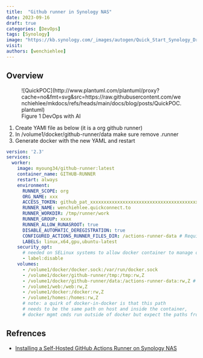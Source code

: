 ```yaml
---
title:  "Github runner in Synology NAS"
date: 2023-09-16
draft: true
categories: [DevOps]
tags: [Synology]
image: "https://kb.synology.com/_images/autogen/Quick_Start_Synology_Drive_admin/1.png"
visit:
authors: [wenchiehlee]
---
```


## Overview

<figure markdown="span">
![QuickPOC](http://www.plantuml.com/plantuml/proxy?cache=no&fmt=svg&src=https://raw.githubusercontent.com/wenchiehlee/mkdocs/refs/heads/main/docs/blog/posts/QuickPOC.plantuml)
  <figcaption>Figure 1 DevOps with AI</figcaption>
</figure> 

1. Create YAMl file as below (it is a org github runner)
2. In /volume1/docker/github-runner/data make sure remove .runner
3. Generate docker with the new YAML and restart

```yaml
version: '2.3'
services:
  worker:
    image: myoung34/github-runner:latest
    container_name: GITHUB-RUNNER
    restart: always
    environment:
      RUNNER_SCOPE: org
      ORG_NAME: xxx
      ACCESS_TOKEN: github_pat_xxxxxxxxxxxxxxxxxxxxxxxxxxxxxxxxxxxxxxxxxxxxxxxxxxxxxxxxxxxxxxxxxxxxxxxxxxxxxxxxx
      RUNNER_NAME: wenchiehlee.quickconnect.to
      RUNNER_WORKDIR: /tmp/runner/work
      RUNNER_GROUP: xxxx
      RUNNER_ALLOW_RUNASROOT: true
      DISABLE_AUTOMATIC_DEREGISTRATION: true
      CONFIGURED_ACTIONS_RUNNER_FILES_DIR: /actions-runner-data # Required for persistence
      LABELS: linux,x64,gpu,ubuntu-latest
    security_opt:
      # needed on SELinux systems to allow docker container to manage other docker containers
      - label:disable
    volumes:
      - /volume1/docker/docker.sock:/var/run/docker.sock
      - /volume1/docker/github-runner/tmp:/tmp:rw,Z
      - /volume1/docker/github-runner/data:/actions-runner-data:rw,Z # required for persistence
      - /volume1/web:/web:rw,Z
      - /volume1/docker:/docker:rw,Z
      - /volume1/homes:/homes:rw,Z
      # note: a quirk of docker-in-docker is that this path
      # needs to be the same path on host and inside the container,
      # docker mgmt cmds run outside of docker but expect the paths from within

```


## Refrences
* [Installing a Self-Hosted GitHub Actions Runner on Synology NAS](https://oleksandrkirichenko.com/blog/github-runner-on-synology)